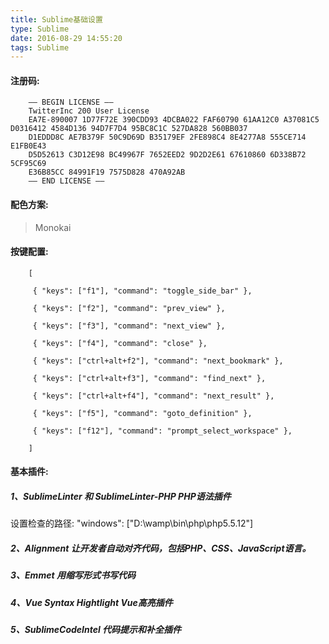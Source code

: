 ```yaml
---
title: Sublime基础设置
type: Sublime
date: 2016-08-29 14:55:20
tags: Sublime
---
```


#### 注册码:

```language-bash
	—– BEGIN LICENSE —– 
	TwitterInc 200 User License 
	EA7E-890007 1D77F72E 390CDD93 4DCBA022 FAF60790 61AA12C0 A37081C5 D0316412 4584D136 94D7F7D4 95BC8C1C 527DA828 560BB037 
	D1EDDD8C AE7B379F 50C9D69D B35179EF 2FE898C4 8E4277A8 555CE714 E1FB0E43 
	D5D52613 C3D12E98 BC49967F 7652EED2 9D2D2E61 67610860 6D338B72 5CF95C69 
	E36B85CC 84991F19 7575D828 470A92AB 
	—— END LICENSE ——
```


#### 配色方案:
> Monokai

#### 按键配置:

```language-bash
	[

	 { "keys": ["f1"], "command": "toggle_side_bar" },

	 { "keys": ["f2"], "command": "prev_view" },

	 { "keys": ["f3"], "command": "next_view" },

	 { "keys": ["f4"], "command": "close" },

	 { "keys": ["ctrl+alt+f2"], "command": "next_bookmark" },

	 { "keys": ["ctrl+alt+f3"], "command": "find_next" },

	 { "keys": ["ctrl+alt+f4"], "command": "next_result" },

	 { "keys": ["f5"], "command": "goto_definition" },

	 { "keys": ["f12"], "command": "prompt_select_workspace" },

	]
```
#### 基本插件:

##### 1、SublimeLinter 和 SublimeLinter-PHP     PHP语法插件

 设置检查的路径: "windows": ["D:\\wamp\\bin\\php\\php5.5.12"]


##### 2、Alignment    让开发者自动对齐代码，包括PHP、CSS、JavaScript语言。

##### 3、Emmet    用缩写形式书写代码

##### 4、Vue Syntax Hightlight    Vue高亮插件

##### 5、SublimeCodeIntel   代码提示和补全插件